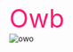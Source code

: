 <html>
  <head>
    <title>Qi73</title>
    <style type="text/css" media="screen">
      .a{
      font-size:45px;
      }
      #a{
      color:#ff1a75
      }
    </style>
  </head>
  <body>
    <div class="a" id="a">
      Owb
		</div>
		<div>
			<img src="http://p2.qhmsg.com/t01f4aa7945a74ad99b.png" alt="owo">
		</div>
	</body>
	</html>
